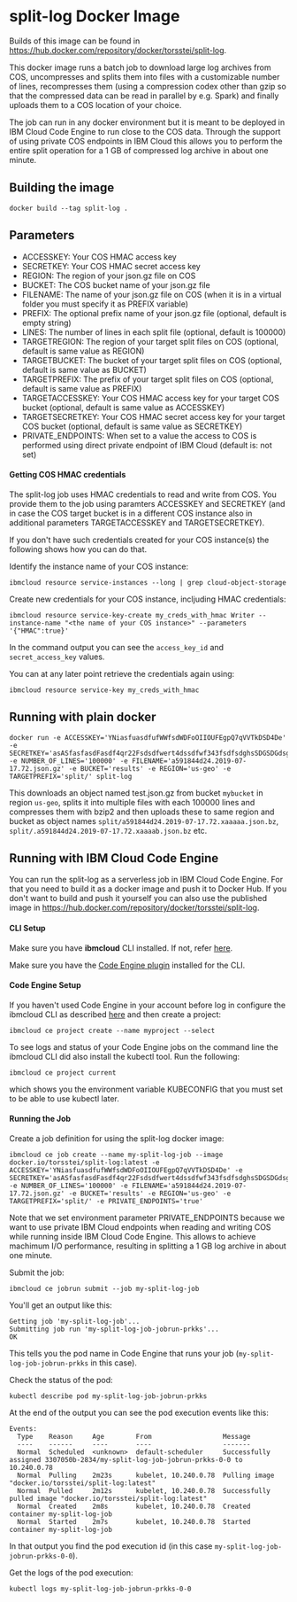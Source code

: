 
# split-log Docker Image
Builds of this image can be found in https://hub.docker.com/repository/docker/torsstei/split-log.

This docker image runs a batch job to download large log archives from COS, uncompresses and splits them into files with a customizable number of lines, recompresses them (using a compression codex other than gzip so that the compressed data can be read in parallel by e.g. Spark) and finally uploads them to a COS location of your choice.

The job can run in any docker environment but it is meant to be deployed in IBM Cloud Code Engine to run close to the COS data. Through the support of using private COS endpoints in IBM Cloud this allows you to perform the entire split operation for a 1 GB of compressed log archive in about one minute.

## Building the image
```
docker build --tag split-log .
```

## Parameters

 - ACCESSKEY: Your COS HMAC access key
 - SECRETKEY: Your COS HMAC secret access key
 - REGION: The region of your json.gz file on COS
 - BUCKET: The COS bucket name of your json.gz file
 - FILENAME: The name of your json.gz file on COS (when it is in a virtual folder you must specify it as PREFIX variable)
 - PREFIX: The optional prefix name of your json.gz file (optional, default is empty string)
 - LINES: The number of lines in each split file (optional, default is 100000)
 - TARGETREGION: The region of your target split files on COS (optional, default is same value as REGION)
 - TARGETBUCKET: The bucket of your target split files on COS (optional, default is same value as BUCKET)
 - TARGETPREFIX: The prefix of your target split files on COS (optional, default is same value as PREFIX)
 - TARGETACCESSKEY: Your COS HMAC access key for your target COS bucket (optional, default is same value as ACCESSKEY)
 - TARGETSECRETKEY: Your COS HMAC secret access key for your target COS bucket (optional, default is same value as SECRETKEY)
 - PRIVATE_ENDPOINTS: When set to a value the access to COS is performed using direct private endpoint of IBM Cloud (default is: not set)

#### Getting COS HMAC credentials

The split-log job uses HMAC credentials to read and write from COS. You provide them to the job using paramters ACCESSKEY and SECRETKEY (and in case the COS target bucket is in a different COS instance also in additional parameters TARGETACCESSKEY and TARGETSECRETKEY).

If you don't have such credentials created for your COS instance(s) the following shows how you can do that.

Identify the instance name of your COS instance:
```
ibmcloud resource service-instances --long | grep cloud-object-storage
```

Create new credentials for your COS instance, incljuding HMAC credentials:
```
ibmcloud resource service-key-create my_creds_with_hmac Writer --instance-name "<the name of your COS instance>" --parameters '{"HMAC":true}'
```
In the command output you can see the `access_key_id` and `secret_access_key` values.

You can at any later point retrieve the credentials again using:
```
ibmcloud resource service-key my_creds_with_hmac
```


## Running with plain docker

```shell
docker run -e ACCESSKEY='YNiasfuasdfufWWfsdWDFoOIIOUFEgpQ7qVVTkDSD4De' -e SECRETKEY='asASfasfasdFasdf4qr22Fsdsdfwert4dssdfwf343fsdfsdghsSDGSDGdsg' -e NUMBER_OF_LINES='100000' -e FILENAME='a591844d24.2019-07-17.72.json.gz' -e BUCKET='results' -e REGION='us-geo' -e TARGETPREFIX='split/' split-log
```

This downloads an object named test.json.gz from bucket `mybucket` in region `us-geo`, splits it into multiple files with each 100000 lines and compresses them with bzip2 and then uploads these to same region and bucket as object names `split/a591844d24.2019-07-17.72.xaaaaa.json.bz`, `split/.a591844d24.2019-07-17.72.xaaaab.json.bz` etc.

## Running with IBM Cloud Code Engine

You can run the split-log as a serverless job in IBM Cloud Code Engine. For that you need to build it as a docker image and push it to Docker Hub. If you don't want to build and push it yourself you can also use the published image in https://hub.docker.com/repository/docker/torsstei/split-log.

#### CLI Setup

Make sure you have **ibmcloud** CLI installed. If not, refer [here](https://cloud.ibm.com/docs/cli?topic=cli-install-ibmcloud-cli).

Make sure you have the [Code Engine plugin](https://cloud.ibm.com/codeengine/cli) installed for the CLI.

#### Code Engine Setup

If you haven't used Code Engine in your account before log in configure the ibmcloud CLI as described [here](https://cloud.ibm.com/docs/codeengine?topic=codeengine-install-cli) and then create a project:
```
ibmcloud ce project create --name myproject --select
```

To see logs and status of your Code Engine jobs on the command line the ibmcloud CLI did also install the kubectl tool. Run the following:
```
ibmcloud ce project current
```
which shows you the environment variable KUBECONFIG that you must set to be able to use kubectl later.

#### Running the Job

Create a job definition for using the split-log docker image:
```
ibmcloud ce job create --name my-split-log-job --image docker.io/torsstei/split-log:latest -e ACCESSKEY='YNiasfuasdfufWWfsdWDFoOIIOUFEgpQ7qVVTkDSD4De' -e SECRETKEY='asASfasfasdFasdf4qr22Fsdsdfwert4dssdfwf343fsdfsdghsSDGSDGdsg' -e NUMBER_OF_LINES='100000' -e FILENAME='a591844d24.2019-07-17.72.json.gz' -e BUCKET='results' -e REGION='us-geo' -e TARGETPREFIX='split/' -e PRIVATE_ENDPOINTS='true'
```
Note that we set environment parameter PRIVATE_ENDPOINTS because we want to use private IBM Cloud endpoints when reading and writing COS while running inside IBM Cloud Code Engine. This allows to achieve machimum I/O performance, resulting in splitting a 1 GB log archive in about one minute.

Submit the job:
```
ibmcloud ce jobrun submit --job my-split-log-job
```
You'll get an output like this:
```
Getting job 'my-split-log-job'...
Submitting job run 'my-split-log-job-jobrun-prkks'...
OK
```
This tells you the pod name in Code Engine that runs your job (`my-split-log-job-jobrun-prkks` in this case).

Check the status of the pod:
```
kubectl describe pod my-split-log-job-jobrun-prkks
```
At the end of the output you can see the pod execution events like this:
```
Events:
  Type    Reason     Age        From                  Message
  ----    ------     ----       ----                  -------
  Normal  Scheduled  <unknown>  default-scheduler     Successfully assigned 3307050b-2834/my-split-log-job-jobrun-prkks-0-0 to 10.240.0.78
  Normal  Pulling    2m23s      kubelet, 10.240.0.78  Pulling image "docker.io/torsstei/split-log:latest"
  Normal  Pulled     2m12s      kubelet, 10.240.0.78  Successfully pulled image "docker.io/torsstei/split-log:latest"
  Normal  Created    2m8s       kubelet, 10.240.0.78  Created container my-split-log-job
  Normal  Started    2m7s       kubelet, 10.240.0.78  Started container my-split-log-job
```
In that output you find the pod execution id (in this case `my-split-log-job-jobrun-prkks-0-0`).


Get the logs of the pod execution:
```
kubectl logs my-split-log-job-jobrun-prkks-0-0
```


